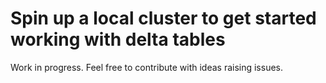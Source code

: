 # Spin up a local cluster to get started working with delta tables

Work in progress. Feel free to contribute with ideas raising issues.